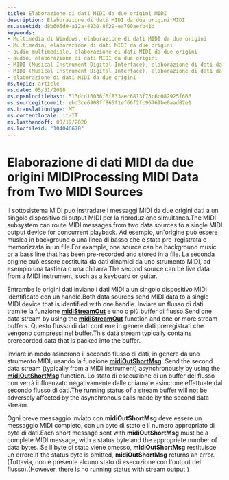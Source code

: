```yaml
---
title: Elaborazione di dati MIDI da due origini MIDI
description: Elaborazione di dati MIDI da due origini MIDI
ms.assetid: d8b605d9-a12a-4830-8f29-ea700aefb41d
keywords:
- Multimedia di Windows, elaborazione di dati MIDI da due origini
- Multimedia, elaborazione di dati MIDI da due origini
- audio multimediale, elaborazione di dati MIDI da due origini
- audio, elaborazione di dati MIDI da due origini
- MIDI (Musical Instrument Digital Interface), elaborazione di dati da due origini
- MIDI (Musical Instrument Digital Interface), elaborazione di dati da due origini
- elaborazione di dati MIDI da due origini
ms.topic: article
ms.date: 05/31/2018
ms.openlocfilehash: 513dcd16036f6f833aec6813f75c6c082925f666
ms.sourcegitcommit: ebd3ce6908ff865f1ef66f2fc96769be0aad82e1
ms.translationtype: MT
ms.contentlocale: it-IT
ms.lasthandoff: 08/19/2020
ms.locfileid: "104046678"
---
```

# <a name="processing-midi-data-from-two-midi-sources"></a><span data-ttu-id="5ca7e-110">Elaborazione di dati MIDI da due origini MIDI</span><span class="sxs-lookup"><span data-stu-id="5ca7e-110">Processing MIDI Data from Two MIDI Sources</span></span>

<span data-ttu-id="5ca7e-111">Il sottosistema MIDI può instradare i messaggi MIDI da due origini dati a un singolo dispositivo di output MIDI per la riproduzione simultanea.</span><span class="sxs-lookup"><span data-stu-id="5ca7e-111">The MIDI subsystem can route MIDI messages from two data sources to a single MIDI output device for concurrent playback.</span></span> <span data-ttu-id="5ca7e-112">Ad esempio, un'origine può essere musica in background o una linea di basso che è stata pre-registrata e memorizzata in un file.</span><span class="sxs-lookup"><span data-stu-id="5ca7e-112">For example, one source can be background music or a bass line that has been pre-recorded and stored in a file.</span></span> <span data-ttu-id="5ca7e-113">La seconda origine può essere costituita da dati dinamici da uno strumento MIDI, ad esempio una tastiera o una chitarra.</span><span class="sxs-lookup"><span data-stu-id="5ca7e-113">The second source can be live data from a MIDI instrument, such as a keyboard or guitar.</span></span>

<span data-ttu-id="5ca7e-114">Entrambe le origini dati inviano i dati MIDI a un singolo dispositivo MIDI identificato con un handle.</span><span class="sxs-lookup"><span data-stu-id="5ca7e-114">Both data sources send MIDI data to a single MIDI device that is identified with one handle.</span></span> <span data-ttu-id="5ca7e-115">Inviare un flusso di dati tramite la funzione [**midiStreamOut**](/windows/win32/api/mmeapi/nf-mmeapi-midistreamout) e uno o più buffer di flusso.</span><span class="sxs-lookup"><span data-stu-id="5ca7e-115">Send one data stream by using the [**midiStreamOut**](/windows/win32/api/mmeapi/nf-mmeapi-midistreamout) function and one or more stream buffers.</span></span> <span data-ttu-id="5ca7e-116">Questo flusso di dati contiene in genere dati preregistrati che vengono compressi nel buffer.</span><span class="sxs-lookup"><span data-stu-id="5ca7e-116">This data stream typically contains prerecorded data that is packed into the buffer.</span></span>

<span data-ttu-id="5ca7e-117">Inviare in modo asincrono il secondo flusso di dati, in genere da uno strumento MIDI, usando la funzione [**midiOutShortMsg**](/windows/win32/api/mmeapi/nf-mmeapi-midioutshortmsg) .</span><span class="sxs-lookup"><span data-stu-id="5ca7e-117">Send the second data stream (typically from a MIDI instrument) asynchronously by using the [**midiOutShortMsg**](/windows/win32/api/mmeapi/nf-mmeapi-midioutshortmsg) function.</span></span> <span data-ttu-id="5ca7e-118">Lo stato di esecuzione di un buffer del flusso non verrà influenzato negativamente dalle chiamate asincrone effettuate dal secondo flusso di dati.</span><span class="sxs-lookup"><span data-stu-id="5ca7e-118">The running status of a stream buffer will not be adversely affected by the asynchronous calls made by the second data stream.</span></span>

<span data-ttu-id="5ca7e-119">Ogni breve messaggio inviato con **midiOutShortMsg** deve essere un messaggio MIDI completo, con un byte di stato e il numero appropriato di byte di dati.</span><span class="sxs-lookup"><span data-stu-id="5ca7e-119">Each short message sent with **midiOutShortMsg** must be a complete MIDI message, with a status byte and the appropriate number of data bytes.</span></span> <span data-ttu-id="5ca7e-120">Se il byte di stato viene omesso, **midiOutShortMsg** restituisce un errore.</span><span class="sxs-lookup"><span data-stu-id="5ca7e-120">If the status byte is omitted, **midiOutShortMsg** returns an error.</span></span> <span data-ttu-id="5ca7e-121">(Tuttavia, non è presente alcuno stato di esecuzione con l'output del flusso).</span><span class="sxs-lookup"><span data-stu-id="5ca7e-121">(However, there is no running status with stream output.)</span></span>

 

 